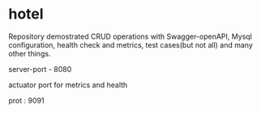 # hotel

Repository demostrated CRUD operations with Swagger-openAPI, Mysql configuration, health check and metrics, test cases(but not all) and many other things.

server-port - 8080

actuator port for metrics and health

prot : 9091

